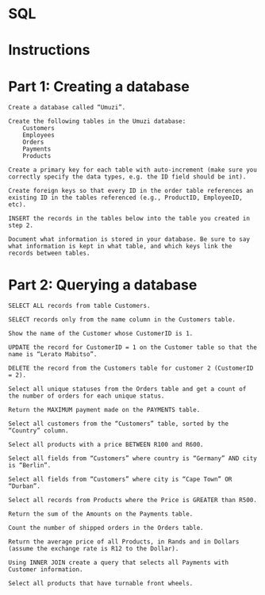 # SQL

# Instructions
# Part 1: Creating a database

    Create a database called “Umuzi”.

    Create the following tables in the Umuzi database:
        Customers
        Employees
        Orders
        Payments
        Products

    Create a primary key for each table with auto-increment (make sure you correctly specify the data types, e.g. the ID field should be int).

    Create foreign keys so that every ID in the order table references an existing ID in the tables referenced (e.g., ProductID, EmployeeID, etc).

    INSERT the records in the tables below into the table you created in step 2.

    Document what information is stored in your database. Be sure to say what information is kept in what table, and which keys link the records between tables.

# Part 2: Querying a database

    SELECT ALL records from table Customers.

    SELECT records only from the name column in the Customers table.

    Show the name of the Customer whose CustomerID is 1.

    UPDATE the record for CustomerID = 1 on the Customer table so that the name is “Lerato Mabitso”.

    DELETE the record from the Customers table for customer 2 (CustomerID = 2).

    Select all unique statuses from the Orders table and get a count of the number of orders for each unique status.

    Return the MAXIMUM payment made on the PAYMENTS table.

    Select all customers from the “Customers” table, sorted by the “Country” column.

    Select all products with a price BETWEEN R100 and R600.

    Select all fields from “Customers” where country is “Germany” AND city is “Berlin”.

    Select all fields from “Customers” where city is “Cape Town” OR “Durban”.

    Select all records from Products where the Price is GREATER than R500.

    Return the sum of the Amounts on the Payments table.

    Count the number of shipped orders in the Orders table.

    Return the average price of all Products, in Rands and in Dollars (assume the exchange rate is R12 to the Dollar).

    Using INNER JOIN create a query that selects all Payments with Customer information.

    Select all products that have turnable front wheels.
